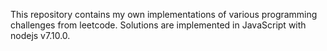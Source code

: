 This repository contains my own implementations of various programming challenges from leetcode. Solutions are implemented in JavaScript with nodejs v7.10.0.
